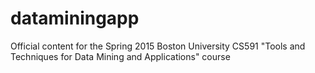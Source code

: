 # dataminingapp
Official content for the Spring 2015 Boston University CS591 "Tools and Techniques for Data Mining and Applications" course
